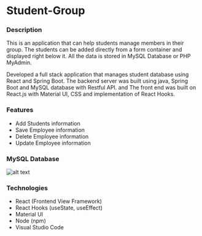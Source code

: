 # Student-Group

### Description
This is an application that can help students manage members in their group. The students can be added directly from a form container and displayed right below it. All the data is stored in MySQL Database or PHP MyAdmin. 

Developed a full stack application that manages student database using React and Spring Boot. The backend server was built using java, Spring Boot and MySQL database with Restful API. and The front end was built on React.js with Material UI, CSS and implementation of React Hooks.


### Features
- Add Students information
- Save Employee information
- Delete Employee information
- Update Employee information

### MySQL Database
![alt text](https://github.com/tpemba100/React-Hook-Form/blob/master/img/1.png?raw=true)

### Technologies
- React (Frontend View Framework)
- React Hooks (useState, useEffect)
- Material UI
- Node (npm)
- Visual Studio Code 
